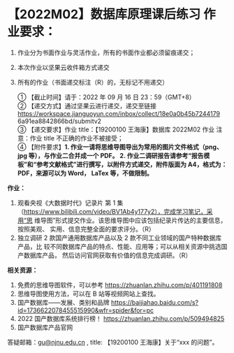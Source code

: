 # 【2022M02】数据库原理课后练习 作业要求： 
1. 作业分为书面作业与灵活作业，所有的书面作业都必须留痕递交；
2. 本次作业以坚果云收件箱方式递交
3. 所有的作业（书面递交标注（R）的，无标记不用递交）

	① 【截止时间】请于：2022 年 09 月 16 日 23：59（GMT+8）  
	② 【递交方式】通过坚果云进行递交，递交至链接 https://workspace.jianguoyun.com/inbox/collect/18e0a0b45b7244179 6a91ea8842866bd/submitv2  
	③ 【递交要求】作业 title：【19200100 王海康】数据库 2022M02 作业 注意：作业 title 不正确的作业不被接受；  
	④ 【附件要求】**1. 作业一请将思维导图导出为常用的图片文件格式（png、jpg 等），与作业二合并成一个 PDF。 2. 作业二调研报告请参考“报告模板”和“参考文献格式”进行撰写，以附件方式递交，附件版面为 A4，格式为：PDF，来源可以为 Word， LaTex 等，不做限制。**

**作业：** 
1. 观看央视《大数据时代》记录片 第 1 集 （https://www.bilibili.com/video/BV1Ab4y177y2），完成学习笔记，采用“思 维导图”形式提交作业。该思维导图中应该包括纪录片传达的主要信息，按照美观、 实用、信息完整全面的要求评分。（R） 
2. 独立调研 2 款国产通用数据库产品以及 2 款不同工业领域的国产特种数据库产品，比 较不同数据库产品的特点、性能、应用等；可以从相关资源中挑选国产数据库产品， 然后访问官网获取有价值的信息完成调研。（R） 

**相关资源：**
1. 免费的思维导图软件，可以参考 https://zhuanlan.zhihu.com/p/401191808 
2. 思维导图使用方法，可以在 B 站等视频网站上查找。 
3. 国产数据库——发展、类别和品牌 https://baijiahao.baidu.com/s?id=1736622078455515990&wfr=spider&for=pc 
4. 2022 国产数据库系统排行榜！ https://zhuanlan.zhihu.com/p/509494825 
5. 国产数据库产品官网

答疑邮箱：gu@njnu.edu.cn , title: 【19200100 王海康】关于“xxx 的问题”。